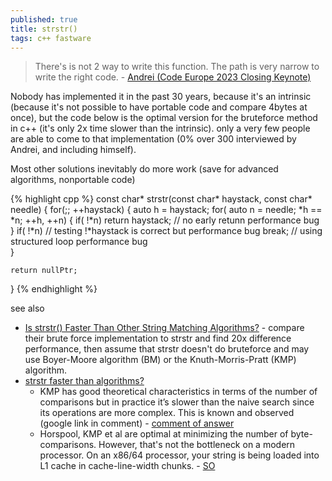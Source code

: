 ```yaml
---
published: true
title: strstr()
tags: c++ fastware
---
```

> There's is not 2 way to write this function. The path is very narrow to write the right code. - [Andrei (Code Europe 2023 Closing Keynote)](https://youtu.be/trGJsOcA4hY?feature=shared&t=1472)

Nobody has implemented it in the past 30 years, because it's an intrinsic (because it's not possible to have portable code and compare 4bytes at once), but the code below is the optimal version for the bruteforce method in c++ (it's only 2x time slower than the intrinsic).
only a very few people are able to come to that implementation (0% over 300 interviewed by Andrei, and including himself).

Most other solutions inevitably do more work (save for advanced algorithms, nonportable code)

{% highlight cpp %}
const char* strstr(const char* haystack, const char* needle) {
	for(;; ++haystack) {
		auto h = haystack;
		for( auto n = needle; *h == *n; ++h, ++n) {
        	if( !*n) 
            	return haystack;	// no early retunn performance bug
		}
		if( !*n)		// testing !*haystack is correct but performance bug
        	break;		// using structured loop performance bug	
    }
    
    return nullPtr;
}
{% endhighlight %}



see also
- [Is strstr() Faster Than Other String Matching Algorithms?](https://saturncloud.io/blog/is-strstr-faster-than-other-string-matching-algorithms/) - compare their brute force implementation to strstr and find 20x difference performance, then assume that strstr doesn't do bruteforce and may use Boyer-Moore algorithm (BM) or the Knuth-Morris-Pratt (KMP) algorithm.
- [strstr faster than algorithms?](https://stackoverflow.com/questions/7586990/strstr-faster-than-algorithms)
	-  KMP has good theoretical characteristics in terms of the number of comparisons but in practice it’s slower than the naive search since its operations are more complex. This is known and observed (google link in comment)  - [comment of answer](https://stackoverflow.com/a/7587069/51386)
	- Horspool, KMP et al are optimal at minimizing the number of byte-comparisons. However, that's not the bottleneck on a modern processor. On an x86/64 processor, your string is being loaded into L1 cache in cache-line-width chunks. - [SO](https://stackoverflow.com/a/7857815/51386)